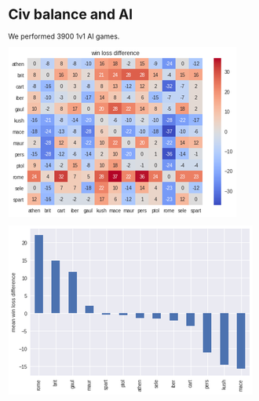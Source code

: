 
# Civ balance and AI

We performed 3900 1v1 AI games.

![](images/index.png)

![](images/index1.png)